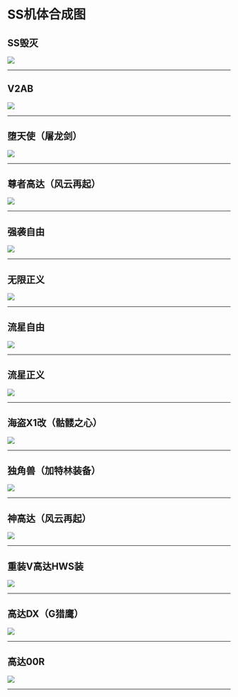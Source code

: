 # SS机体合成图

## SS毁灭

![ ](./imgs/SS/SS毁灭.jpg ":size=500x")

------------

## V2AB

![ ](./imgs/SS/V2AB.jpg ":size=500x")

------------

## 堕天使（屠龙剑）

![ ](./imgs/SS/堕天使(屠龙剑).jpg ":size=500x")

------------

## 尊者高达（风云再起）

![ ](./imgs/SS/尊者高达（风云再起）.jpg ":size=500x")

------------

## 强袭自由

![ ](./imgs/SS/强袭自由.jpg ":size=500x")

------------

## 无限正义

![ ](./imgs/SS/无限正义.jpg ":size=500x")

------------

## 流星自由

![ ](./imgs/SS/流星自由.jpg ":size=500x")

------------

## 流星正义

![ ](./imgs/SS/流星正义.jpg ":size=500x")

------------

## 海盗X1改（骷髅之心）

![ ](./imgs/SS/海盗X1改骷髅之心.jpg ":size=500x")

------------

## 独角兽（加特林装备）

![ ](./imgs/SS/独角兽（加林特装备）.jpg ":size=500x")

------------

## 神高达（风云再起）

![ ](./imgs/SS/神高达（风云再起）.jpg ":size=500x")

------------

## 重装V高达HWS装

![ ](./imgs/SS/重装V高达HWS装.jpg ":size=500x")

------------

## 高达DX（G猎鹰）

![ ](./imgs/SS/高达DX(G猎鹰).jpg ":size=500x")

------------

## 高达00R

![ ](./imgs/SS/高达OOR.jpg ":size=500x")

------------
